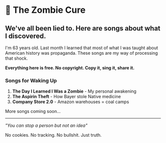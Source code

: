 # 🧟 The Zombie Cure

## We've all been lied to. Here are songs about what I discovered.

I'm 63 years old. Last month I learned that most of what I was taught about American history was propaganda. These songs are my way of processing that shock.

**Everything here is free. No copyright. Copy it, sing it, share it.**

### Songs for Waking Up

1. **The Day I Learned I Was a Zombie** - My personal awakening
2. **The Aspirin Theft** - How Bayer stole Native medicine
3. **Company Store 2.0** - Amazon warehouses = coal camps

More songs coming soon...

---

*"You can stop a person but not an idea"*

No cookies. No tracking. No bullshit. Just truth.
